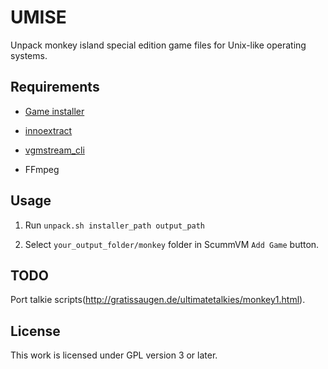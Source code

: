 # UMISE

Unpack monkey island special edition game files for Unix-like operating systems.

## Requirements

- [Game installer](https://www.gog.com/game/the_secret_of_monkey_island_special_edition)

- [innoextract](https://github.com/dscharrer/innoextract)

- [vgmstream_cli](https://github.com/losnoco/vgmstream)

- FFmpeg

## Usage

1. Run `unpack.sh installer_path output_path`

2. Select `your_output_folder/monkey` folder in ScummVM `Add Game` button.

## TODO

Port talkie scripts(http://gratissaugen.de/ultimatetalkies/monkey1.html).

## License

This work is licensed under GPL version 3 or later.

